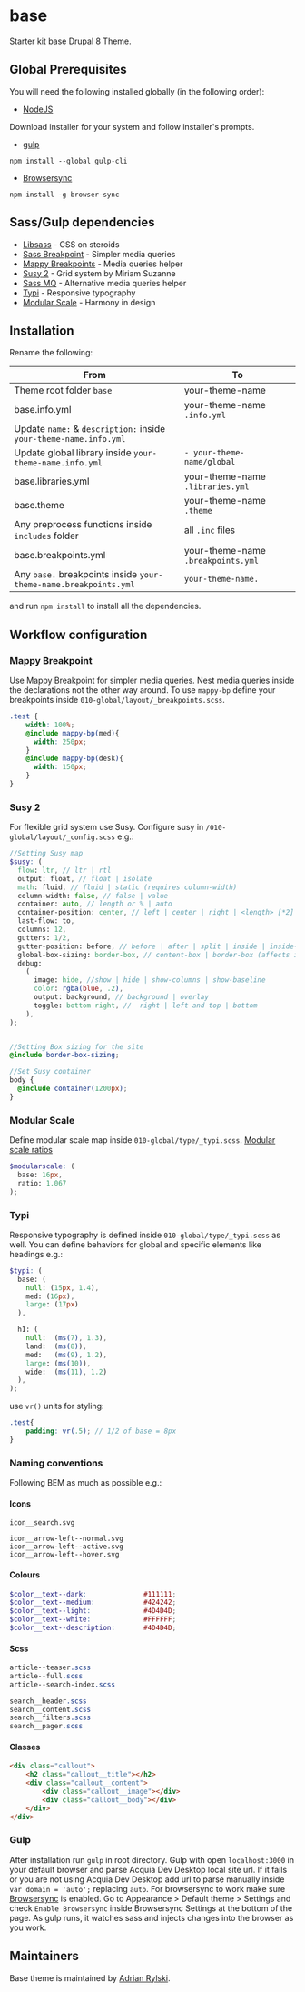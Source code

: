 # base
Starter kit base Drupal 8 Theme.

## Global Prerequisites

You will need the following installed globally (in the following order):

- [NodeJS](https://nodejs.org/en/)

Download installer for your system and follow installer's prompts.

- [gulp](https://gulpjs.com/)
```
npm install --global gulp-cli
```
- [Browsersync](https://browsersync.io/)
```
npm install -g browser-sync
```


## Sass/Gulp dependencies
- [Libsass](https://sass-lang.com/libsass) - CSS on steroids
- [Sass Breakpoint](http://breakpoint-sass.com/) - Simpler media queries
- [Mappy Breakpoints](https://github.com/zellwk/mappy-breakpoints) - Media queries helper
- [Susy 2](http://susy.readthedocs.io/) - Grid system by Miriam Suzanne
- [Sass MQ](https://github.com/sass-mq/sass-mq) - Alternative media queries helper
- [Typi](https://github.com/zellwk/typi) - Responsive typography
- [Modular Scale](https://github.com/modularscale/modularscale-sass) - Harmony in design


## Installation

Rename the following:

From | To
--- | ---
Theme root folder `base`| your-theme-name
base.info.yml | your-theme-name `.info.yml`
Update `name:` & `description:` inside `your-theme-name.info.yml`|
Update global library inside `your-theme-name.info.yml` | `- your-theme-name/global`
base.libraries.yml | your-theme-name `.libraries.yml`
base.theme | your-theme-name `.theme`
Any preprocess functions inside `includes` folder | all  `.inc`  files
base.breakpoints.yml | your-theme-name `.breakpoints.yml`
Any `base.` breakpoints inside `your-theme-name.breakpoints.yml`|   `your-theme-name.`

and run `npm install` to install all the dependencies.

## Workflow configuration

### Mappy Breakpoint

Use Mappy Breakpoint for simpler media queries. Nest media queries inside the declarations not the other way around. To use `mappy-bp` define your breakpoints inside `010-global/layout/_breakpoints.scss`.

```scss
.test {
    width: 100%;
    @include mappy-bp(med){
      width: 250px;
    }
    @include mappy-bp(desk){
      width: 150px;
    }
}
```

### Susy 2

For flexible grid system use Susy. Configure susy in `/010-global/layout/_config.scss` e.g.:

```scss
//Setting Susy map
$susy: (
  flow: ltr, // ltr | rtl
  output: float, // float | isolate
  math: fluid, // fluid | static (requires column-width)
  column-width: false, // false | value
  container: auto, // length or % | auto
  container-position: center, // left | center | right | <length> [*2] (grid padding)
  last-flow: to,
  columns: 12,
  gutters: 1/2,
  gutter-position: before, // before | after | split | inside | inside-static (requires column-width)
  global-box-sizing: border-box, // content-box | border-box (affects inside/inside-static)
  debug:
    (
      image: hide, //show | hide | show-columns | show-baseline
      color: rgba(blue, .2),
      output: background, // background | overlay
      toggle: bottom right, //	right | left and top | bottom
    ),
);


//Setting Box sizing for the site
@include border-box-sizing;

//Set Susy container
body {
  @include container(1200px);
}
```

### Modular Scale

Define modular scale map inside `010-global/type/_typi.scss`. [Modular scale ratios](https://github.com/modularscale/modularscale-sass)
```scss
$modularscale: (
  base: 16px,
  ratio: 1.067
);
```

### Typi

Responsive typography is defined inside `010-global/type/_typi.scss` as well. You can define behaviors for global and specific elements like headings e.g.:

```scss
$typi: (
  base: (
    null: (15px, 1.4),
    med: (16px),
    large: (17px)
  ),

  h1: (
    null:  (ms(7), 1.3),
    land:  (ms(8)),
    med:   (ms(9), 1.2),
    large: (ms(10)),
    wide:  (ms(11), 1.2)
  ),
);
```
use `vr()` units for styling:
```scss
.test{
    padding: vr(.5); // 1/2 of base = 8px
}
```

### Naming conventions

Following BEM as much as possible e.g.:

#### Icons
```
icon__search.svg

icon__arrow-left--normal.svg
icon__arrow-left--active.svg
icon__arrow-left--hover.svg  
```

#### Colours
```scss
$color__text--dark:              #111111;
$color__text--medium:            #424242;
$color__text--light:             #4D4D4D;
$color__text--white:             #FFFFFF;
$color__text--description:       #4D4D4D;
```

#### Scss
```scss
article--teaser.scss
article--full.scss
article--search-index.scss

search__header.scss
search__content.scss
search__filters.scss
search__pager.scss
```


#### Classes
```html
<div class="callout">
    <h2 class="callout__title"></h2>
    <div class="callout__content">
        <div class="callout__image"></div>
        <div class="callout__body"></div>
    </div>
</div>
```

### Gulp
After installation run `gulp` in root directory. Gulp with open `localhost:3000` in your default browser and parse Acquia Dev Desktop local site url. If it fails or you are not using Acquia Dev Desktop add url to parse manually inside `var domain = 'auto';` replacing `auto`. For browsersync to work make sure [Browsersync](https://www.drupal.org/project/browsersync) is enabled. Go to Appearance > Default theme > Settings and check `Enable Browsersync` inside Browsersync Settings at the bottom of the page. As gulp runs, it watches sass and injects changes into the browser as you work.

## Maintainers
Base theme is maintained by [Adrian Rylski](https://www.drupal.org/u/liamtoo).
